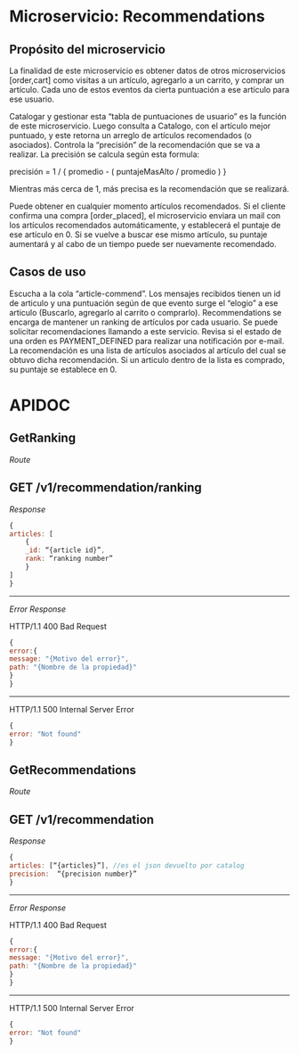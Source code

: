 # Microservicio: Recommendations

## Propósito del microservicio

La finalidad de este microservicio es obtener datos de otros microservicios [order,cart] como visitas a un artículo, agregarlo a un carrito, y comprar un artículo. Cada uno de estos eventos da cierta puntuación a ese artículo para ese usuario.

Catalogar y gestionar esta “tabla de puntuaciones de usuario” es la función de este microservicio.
Luego consulta a Catalogo, con el artículo mejor puntuado, y este retorna un arreglo de artículos recomendados (o asociados).
Controla la “precisión” de la recomendación que se va a realizar. La precisión se calcula según esta formula:

precisión = 1 / { promedio - ( puntajeMasAlto / promedio ) }

Mientras más cerca de 1, más precisa es la recomendación que se realizará.

Puede obtener en cualquier momento artículos recomendados. Si el cliente confirma una compra [order_placed], el microservicio enviara un mail con los artículos recomendados automáticamente, y establecerá el puntaje de ese artículo en 0. Si se vuelve a buscar ese mismo artículo, su puntaje aumentará y al cabo de un tiempo puede ser nuevamente recomendado.

## Casos de uso

Escucha a la cola “article-commend”. Los mensajes recibidos tienen un id de articulo y una puntuación según de que evento surge el “elogio” a ese articulo (Buscarlo, agregarlo al carrito o comprarlo).
Recommendations se encarga de mantener un ranking de artículos por cada usuario.
Se puede solicitar recomendaciones llamando a este servicio.
Revisa si el estado de una orden es PAYMENT_DEFINED para realizar una notificación por e-mail.
La recomendación es una lista de artículos asociados al artículo del cual se obtuvo dicha recomendación.
Si un articulo dentro de la lista es comprado, su puntaje se establece en 0.

# APIDOC

## GetRanking

*Route*

GET /v1/recommendation/ranking
---
*Response*
```js
{
articles: [
	{
	_id: “{article id}”,
	rank: “ranking number”
	}
]
}
```
---

*Error Response*

HTTP/1.1 400 Bad Request
```js
{
error:{
message: "{Motivo del error}",
path: "{Nombre de la propiedad}"
}
}
```
---
HTTP/1.1 500 Internal Server Error
```js
{
error: "Not found"
}
```

## GetRecommendations

*Route*

GET /v1/recommendation
---
*Response*
```js
{
articles: [“{articles}”], //es el json devuelto por catalog
precision:  “{precision number}”
}
```
---
*Error Response*

HTTP/1.1 400 Bad Request
```js
{
error:{
message: "{Motivo del error}",
path: "{Nombre de la propiedad}"
}
}
```
---
HTTP/1.1 500 Internal Server Error
```js
{
error: "Not found"
}
```

